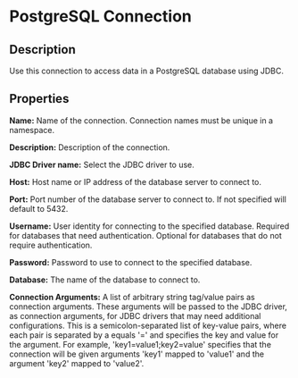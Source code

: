 # PostgreSQL Connection


Description
-----------
Use this connection to access data in a PostgreSQL database using JDBC.

Properties
----------
**Name:** Name of the connection. Connection names must be unique in a namespace.

**Description:** Description of the connection.

**JDBC Driver name:** Select the JDBC driver to use.

**Host:** Host name or IP address of the database server to connect to.

**Port:** Port number of the database server to connect to. If not specified will default to 5432.

**Username:** User identity for connecting to the specified database. Required for databases that need
authentication. Optional for databases that do not require authentication.

**Password:** Password to use to connect to the specified database.

**Database:** The name of the database to connect to.

**Connection Arguments:** A list of arbitrary string tag/value pairs as connection arguments. These arguments
will be passed to the JDBC driver, as connection arguments, for JDBC drivers that may need additional configurations.
This is a semicolon-separated list of key-value pairs, where each pair is separated by a equals '=' and specifies
the key and value for the argument. For example, 'key1=value1;key2=value' specifies that the connection will be
given arguments 'key1' mapped to 'value1' and the argument 'key2' mapped to 'value2'.